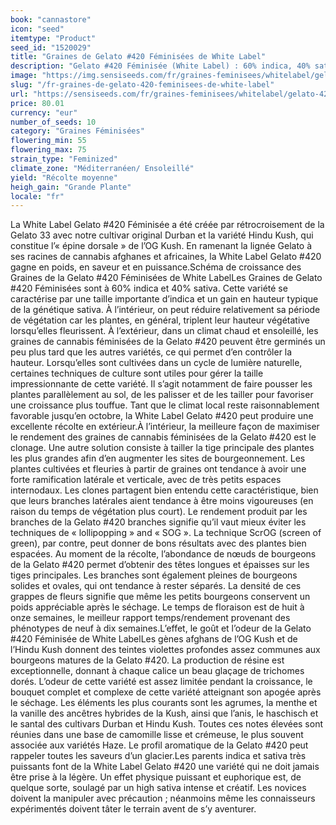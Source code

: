 ```yaml
---
book: "cannastore"
icon: "seed"
itemtype: "Product"
seed_id: "1520029"
title: "Graines de Gelato #420 Féminisées de White Label"
description: "Gelato #420 Féminisée (White Label) : 60% indica, 40% sativa ; origines afghanes, africaines et californiennes; high puissant, relaxant et créatif."
image: "https://img.sensiseeds.com/fr/graines-feminisees/whitelabel/gelato-420-image.png"
slug: "/fr-graines-de-gelato-420-feminisees-de-white-label"
url: "https://sensiseeds.com/fr/graines-feminisees/whitelabel/gelato-420?a_aid=cannastore"
price: 80.01
currency: "eur"
number_of_seeds: 10
category: "Graines Féminisées"
flowering_min: 55
flowering_max: 75
strain_type: "Feminized"
climate_zone: "Méditerranéen/ Ensoleillé"
yield: "Récolte moyenne"
heigh_gain: "Grande Plante"
locale: "fr"
---
```

La White Label Gelato #420 Féminisée a été créée par rétrocroisement de la Gelato 33 avec notre cultivar original Durban et la variété Hindu Kush, qui constitue l’« épine dorsale » de l’OG Kush. En ramenant la lignée Gelato à ses racines de cannabis afghanes et africaines, la White Label Gelato #420 gagne en poids, en saveur et en puissance.Schéma de croissance des Graines de la Gelato #420 Féminisées de White LabelLes Graines de Gelato #420 Féminisées sont à 60% indica et 40% sativa. Cette variété se caractérise par une taille importante d’indica et un gain en hauteur typique de la génétique sativa. À l’intérieur, on peut réduire relativement sa période de végétation car les plantes, en général, triplent leur hauteur végétative lorsqu’elles fleurissent. À l’extérieur, dans un climat chaud et ensoleillé, les graines de cannabis féminisées de la Gelato #420 peuvent être germinés un peu plus tard que les autres variétés, ce qui permet d’en contrôler la hauteur. Lorsqu’elles sont cultivées dans un cycle de lumière naturelle, certaines techniques de culture sont utiles pour gérer la taille impressionnante de cette variété. Il s’agit notamment de faire pousser les plantes parallèlement au sol, de les palisser et de les tailler pour favoriser une croissance plus touffue. Tant que le climat local reste raisonnablement favorable jusqu’en octobre, la White Label Gelato #420 peut produire une excellente récolte en extérieur.À l’intérieur, la meilleure façon de maximiser le rendement des graines de cannabis féminisées de la Gelato #420 est le clonage. Une autre solution consiste à tailler la tige principale des plantes les plus grandes afin d’en augmenter les sites de bourgeonnement. Les plantes cultivées et fleuries à partir de graines ont tendance à avoir une forte ramification latérale et verticale, avec de très petits espaces internodaux. Les clones partagent bien entendu cette caractéristique, bien que leurs branches latérales aient tendance à être moins vigoureuses (en raison du temps de végétation plus court). Le rendement produit par les branches de la Gelato #420 branches signifie qu’il vaut mieux éviter les techniques de « lollipopping » and « SOG ». La technique ScrOG (screen of green), par contre, peut donner de bons résultats avec des plantes bien espacées. Au moment de la récolte, l’abondance de nœuds de bourgeons de la Gelato #420 permet d’obtenir des têtes longues et épaisses sur les tiges principales. Les branches sont également pleines de bourgeons solides et ovales, qui ont tendance à rester séparés. La densité de ces grappes de fleurs signifie que même les petits bourgeons conservent un poids appréciable après le séchage. Le temps de floraison est de huit à onze semaines, le meilleur rapport temps/rendement provenant des phénotypes de neuf à dix semaines.L’effet, le goût et l’odeur de la Gelato #420 Féminisée de White LabelLes gènes afghans de l’OG Kush et de l’Hindu Kush donnent des teintes violettes profondes assez communes aux bourgeons matures de la Gelato #420. La production de résine est exceptionnelle, donnant à chaque calice un beau glaçage de trichomes dorés. L’odeur de cette variété est assez limitée pendant la croissance, le bouquet complet et complexe de cette variété atteignant son apogée après le séchage. Les éléments les plus courants sont les agrumes, la menthe et la vanille des ancêtres hybrides de la Kush, ainsi que l’anis, le haschisch et le santal des cultivars Durban et Hindu Kush. Toutes ces notes élevées sont réunies dans une base de camomille lisse et crémeuse, le plus souvent associée aux variétés Haze. Le profil aromatique de la Gelato #420 peut rappeler toutes les saveurs d’un glacier.Les parents indica et sativa très puissants font de la White Label Gelato #420 une variété qui ne doit jamais être prise à la légère. Un effet physique puissant et euphorique est, de quelque sorte, soulagé par un high sativa intense et créatif. Les novices doivent la manipuler avec précaution ; néanmoins même les connaisseurs expérimentés doivent tâter le terrain avent de s’y aventurer.
